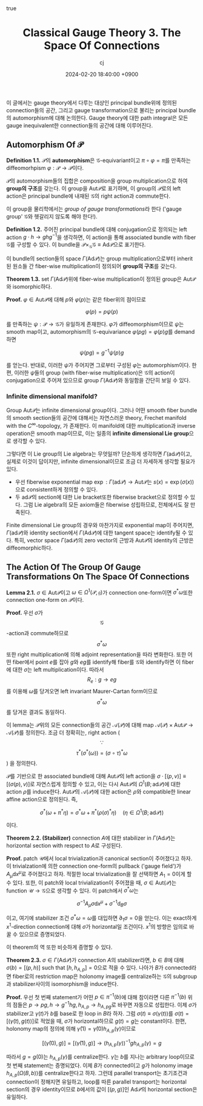 ﻿---
title: Classical Gauge Theory 3. The Space Of Connections
author: cj
date: 2024-02-20 18:40:00 +0900
categories: [quantum geometry, gauge theory]
tags: 
pin: true
math: true
mermaid: false
---

이 글에서는 gauge theory에서 다루는 대상인 principal bundle위에 정의된 connection들의 공간, 그리고 gauge transformation으로 불리는 principal bundle의 automorphism에 대해 논의한다. Gauge theory에 대한 path integral은 모든 gauge inequivalent한 connection들의 공간에 대해 이루어진다.

## Automorphism Of $\mathcal{P}$

**Definition 1.1.** $\mathcal{P}$의 **automorphism**은 $\mathcal{G}$-equivariant이고 $\pi\circ\varphi=\pi$를 만족하는 diffeomorhpism $\varphi:\mathcal{P}\rightarrow\mathcal{P}$이다.

$\mathcal{P}$의 automorphism들의 집합은 composition을 group multiplication으로 하여 **group의 구조**를 갖는다. 이 group을 $\mathrm{Aut}\mathcal{P}$로 표기하며, 이 group의 $\mathcal{P}$로의 left action은 principal bundle에 내재된 $\mathcal{G}$의 right action과 commute한다.

이 group을 물리학에서는 *group of gauge transformations*라 한다 ('gauge group' $\mathcal{G}$와 헷갈리지 않도록 해야 한다!).

**Definition 1.2.** 주어진 principal bundle에 대해 conjugation으로 정의되는 left action $g\cdot h\rightarrow ghg^{-1}$을 생각하면, 이 action을 통해 associated bundle with fiber $\mathcal{G}$를 구성할 수 있다. 이 bundle을 $\mathcal{P}\times_\mathcal{G}\mathcal{G}\equiv\mathrm{Ad}\mathcal{P}$으로 표기한다.

이 bundle의 section들의 space  $\Gamma(\mathrm{Ad}\mathcal{P})$는 group multiplication으로부터 inherit된 원소들 간 fiber-wise multiplication이 정의되어 **group의 구조**를 갖는다.

**Theorem 1.3.** set $\Gamma(\mathrm{Ad}\mathcal{P})$위에 fiber-wise multiplication이 정의된 group은 $\mathrm{Aut}\mathcal{P}$와 isomorphic하다.

**Proof.** $\varphi\in\mathrm{Aut}\mathcal{P}$에 대해 $p$와 $\varphi(p)$는 같은 fiber위의 점이므로

$$
\varphi(p)=p\psi(p)
$$

를 만족하는 $\psi:\mathcal{P}\rightarrow\mathcal{G}$가 유일하게 존재한다. $\varphi$가 diffeomorphism이므로 $\psi$는 smooth map이고, automorphism의 $\mathcal{G}$-equivariance $\varphi(pg)=\varphi(p)g$를 demand하면

$$
\psi(pg)=g^{-1}\psi(p)g
$$

를 얻는다. 반대로, 이러한 $\psi$가 주어지면 그로부터 구성된 $\varphi$는 automorphism이다. 한편, 이러한 $\psi$들의 group (with fiber-wise multiplication)은 $\mathcal{G}$의 action이 conjugation으로 주어져 있으므로 group $\Gamma(\mathrm{Ad}\mathcal{P})$와 동일함을 간단히 보일 수 있다.

### Infinite dimensional manifold?

Group $\mathrm{Aut}\mathcal{P}$는 infinite dimensional group이다. 그러나 어떤 smooth fiber bundle의 smooth section들의 공간에 대해서는 자연스러운 theory, Frechet manifold with the $C^\infty$-topology, 가 존재한다. 이 manifold에 대한 multiplication과 inverse operation은 smooth map이므로, 이는 일종의 **infinite dimensional Lie group**으로 생각할 수 있다. 

그렇다면 이 Lie group의 Lie algebra는 무엇일까? 단순하게 생각하면 $\Gamma(\mathrm{ad}\mathcal{P})$이고, 실제로 이것이 답이지만, infinite dimensional이므로 조금 더 자세하게 생각할 필요가 있다. 
- 우선 fiberwise exponential map $\exp:\Gamma(\mathrm{ad}\mathcal{P})\rightarrow \mathrm{Aut}\mathcal{P}$는 $s(x)=\exp(\sigma(x))$으로 consistent하게 정의할 수 있다. 
- 두 $\mathrm{ad}\mathcal{P}$의 section에 대한 Lie bracket또한 fiberwise bracket으로 정의할 수 있다. 그럼 Lie algebra의 모든 axiom들은 fiberwise 성립하므로, 전체에서도 잘 만족된다.

Finite dimensional Lie group의 경우와 마찬가지로 exponential map이 주어지면, $\Gamma(\mathrm{ad}\mathcal{P})$와 identity section에서 $\Gamma(\mathrm{Ad}\mathcal{P})$에 대한 tangent space는 identify될 수 있다. 특히, vector space $\Gamma(\mathrm{ad}\mathcal{P})$의 zero vector의 근방과 $\mathrm{Aut}\mathcal{P}$의 identity의 근방은 diffeomorphic하다.

## The Action Of The Group Of Gauge Transformations On The Space Of Connections

**Lemma 2.1.** $\sigma\in\mathrm{Aut}\mathcal{P}$이고 $\omega\in\Omega^1(\mathcal{P},\mathfrak{g})$가 connection one-form이면 $\sigma^*\omega$또한 connection one-form on $\mathcal{P}$이다.

**Proof.** 우선 $\sigma$가 $$\mathcal{G}$$-action과 commute하므로 $$\sigma^*\omega$$또한 right multiplication에 의해 adjoint representation을 따라 변화한다. 또한 어떤 fiber에서 point $e$를 잡아 $g$와 $eg$를 identify해 fiber를 $\mathcal{G}$와 identify하면 이 fiber에 대한 $\sigma$는 left multiplication이다. 따라서 $$R_e:g\rightarrow eg$$를 이용해 $\omega$를 당겨오면 left invariant Maurer-Cartan form이므로  $$\sigma^*\omega$$를 당겨온 결과도 동일하다.

이 lemma는 $\mathcal{P}$위의 모든 connection들의 공간 $\mathscr{A}(\mathcal{P})$에 대해 map $\mathscr{A}(\mathcal{P})\times\mathrm{Aut}\mathcal{P}\rightarrow \mathscr{A}(\mathcal{P})$를 정의한다. 조금 더 정확히는, right action ($$\because$$ $$\tau^*(\sigma^*(\omega))=(\sigma\circ\tau)^*\omega$$) 을 정의한다.

$\mathcal{P}$를 기반으로 한 associated bundle에 대해 $\mathrm{Aut}\mathcal{P}$의 left action을 $\sigma\cdot[(p,v)]\equiv[(\sigma(p),v)]$로 자연스럽게 정의할 수 있고, 이는 다시 $\mathrm{Aut}\mathcal{P}$의 $\Omega^1(B;\mathrm{ad}\mathcal{P})$에 대한 action $\rho$를 induce한다. $\mathrm{Aut}\mathcal{P}$의 $\mathscr{A}(\mathcal{P})$에 대한 action은 $\rho$와 compatible한 linear affine action으로 정의된다. 즉,

$$
\sigma^*(\omega+\pi^*\eta)=\sigma^*\omega+\pi^*(\rho(\sigma)^*\eta)\quad (\eta\in\Omega^1(B;\mathrm{ad}\mathcal{P}))
$$

이다.

**Theorem 2.2. (Stabilizer)** connection $A$에 대한 stabilizer in $\Gamma(\mathrm{Ad}\mathcal{P})$는 horizontal section with respect to $A$로 구성된다.

**Proof.** patch $\mathcal{U}$에서 local trivialization과 canonical section이 주어졌다고 하자. 이 trivialzation에 의한 connection one-form의 pullback ('gauge field')가 $A_\mu\mathsf{d}x^\mu$로 주어졌다고 하자. 적절한 local trivialization을 잘 선택하면 $A_1=0$이게 할 수 있다. 또한, 이 patch와 local trivialization이 주어졌을 때, $\sigma\in\mathrm{Aut}(\mathcal{P})$는 function $\mathcal{U}\rightarrow\mathcal{G}$으로 생각할 수 있다.
이 patch에서 $\sigma^*\omega$는

$$
\sigma^{-1}A_\mu\sigma\mathsf{d}x^\mu+\sigma^{-1}\mathsf{d}_B\sigma
$$

이고, 여기에 stabilizer 조건 $\sigma^*\omega=\omega$를 대입하면 $\partial_1\sigma=0$을 얻는다. 이는 exact하게 $x^1$-direction connection에 대해 $\sigma$가 horizontal일 조건이다. $x^1$의 방향은 임의로 바꿀 수 있으므로 증명되었다.

이 theorem의 역 또한 비슷하게 증명할 수 있다.

**Theorem 2.3.** $\sigma\in\Gamma(\mathrm{Ad}\mathcal{P})$가 connection $A$의 stabilizer라면, $b\in B$에 대해 $\sigma(b)=[(p,h)]$ such that $[h,h_{A,p}]=0$으로 적을 수 있다. 나아가 $B$가 connected라면 fiber로의 restriction map은 holonomy image를 centralize하는 $\mathcal{G}$의 subgroup과 stabilizer사이의 isomorphism을 induce한다.

**Proof.** 우선 첫 번째 statement가 어떤 $p\in\pi^{-1}(b)$에 대해 참이라면 다른 $\pi^{-1}(b)$ 위의 점들은 $p\rightarrow pg, h\rightarrow g^{-1}hg, h_{A,p}\rightarrow h_{A,pg}$로 바꾸면 자동으로 성립한다. 이제 $\sigma$가 stabilizer고 $\gamma(t)$가 $b$를 base로 한 loop in $B$라 하자. 그럼 $\sigma(t)\equiv\sigma(\gamma(t))$를 $\sigma(t)=[(\tilde{\gamma}(t),g(t))]$로 적었을 때, $\sigma$가 horizontal하므로 $g(t)=g$는 constant이다. 한편, holonomy map의 정의에 의해 $\tilde{\gamma}(1)=\tilde{\gamma}(0) h_{A,p}(\gamma)$이므로

$$
[(\tilde{\gamma}(0),g)]=[(\tilde{\gamma}(1),g)]\rightarrow (h_{A,p}(\gamma))^{-1}g h_{A,p}(\gamma)=g
$$

따라서 $g=g(0)$는 $h_{A,p}(\gamma)$를 centralize한다. $\gamma$는 $b$를 지나는 arbitrary loop이므로 첫 번째 statement는 증명되었다.
이제 $B$가 connected이고 $g$가 holonomy image $h_{A,p}(\Omega(B,b))$를 centralize한다고 하자. 그런데 parallel transport는 초기조건과 connection이 정해지면 유일하고, loop를 따른 parallel transport는 horizontal section의 경우 identity이므로 $b$에서의 값이 $[(p,g)]$인 $\mathrm{Ad}\mathcal{P}$의 horizontal section은 유일하다.
